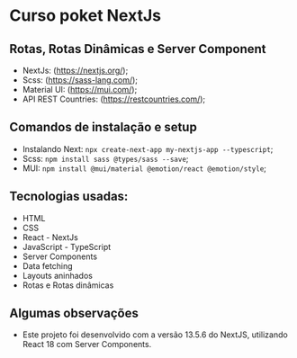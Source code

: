# Curso poket NextJs
## Rotas, Rotas Dinâmicas e Server Component
- NextJs: (https://nextjs.org/);
- Scss: (https://sass-lang.com/);
- Material UI: (https://mui.com/);
- API REST Countries: (https://restcountries.com/);


## Comandos de instalação e setup
- Instalando Next: `npx create-next-app my-nextjs-app --typescript`;
- Scss: `npm install sass @types/sass --save`;
- MUI: `npm install @mui/material @emotion/react @emotion/style`;

## Tecnologias usadas:
- HTML 
- CSS
- React - NextJs
- JavaScript - TypeScript
- Server Components
- Data fetching
- Layouts aninhados
- Rotas e Rotas dinâmicas

## Algumas observações
- Este projeto foi desenvolvido com a versão 13.5.6 do NextJS, utilizando React 18 com Server Components.